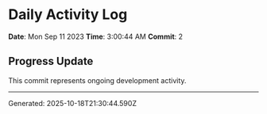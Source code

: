 # Daily Activity Log

**Date**: Mon Sep 11 2023
**Time**: 3:00:44 AM
**Commit**: 2

## Progress Update

This commit represents ongoing development activity.

---
Generated: 2025-10-18T21:30:44.590Z
